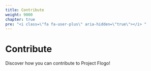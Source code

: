 ```yaml
---
title: Contribute
weight: 9000
chapter: true
pre: "<i class=\"fa fa-user-plus\" aria-hidden=\"true\"></i> "
---
```


# Contribute

Discover how you can contribute to Project Flogo!